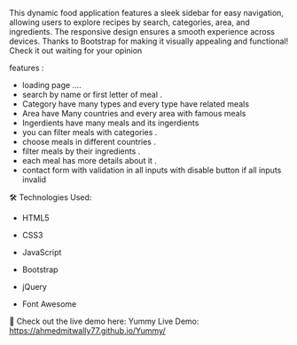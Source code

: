 This dynamic food application features a sleek sidebar for easy navigation, allowing users to explore recipes by search, categories, area, and ingredients. The responsive design ensures a smooth experience across devices.
Thanks to Bootstrap for making it visually appealing and functional! Check it out waiting for your opinion

features :
- loading page ....
- search by name or first letter of meal .
- Category have many types and every type have related meals
- Area have Many countries and every area with famous meals
- Ingerdients have many meals and its ingerdients
- you can filter meals with categories .
- choose meals in different countries .
- filter meals by their ingredients .
- each meal has more details about it .
- contact form with validation in all inputs with disable button if all inputs invalid

🛠️ Technologies Used:

- HTML5 

- CSS3 

- JavaScript

- Bootstrap 

- jQuery 

- Font Awesome


🔗 Check out the live demo here: Yummy Live Demo: https://ahmedmitwally77.github.io/Yummy/
